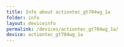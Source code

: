 ```yaml
---
title: Info about actiontec_gt704wg_1a
folder: info
layout: deviceinfo
permalink: /devices/actiontec_gt704wg_1a/
device: actiontec_gt704wg_1a
---
```

